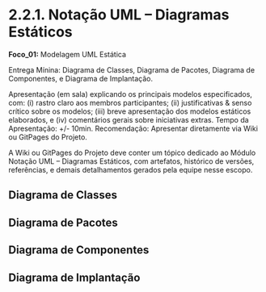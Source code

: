 # 2.2.1. Notação UML – Diagramas Estáticos

**Foco_01:** Modelagem UML Estática

Entrega Mínina: Diagrama de Classes, Diagrama de Pacotes, Diagrama de Componentes, e Diagrama de Implantação.

Apresentação (em sala) explicando os principais modelos especificados, com: (i) rastro claro aos membros participantes; (ii) justificativas & senso crítico sobre os modelos; (iii) breve apresentação dos modelos estáticos elaborados, e (iv) comentários gerais sobre iniciativas extras. Tempo da Apresentação: +/- 10min. Recomendação: Apresentar diretamente via Wiki ou GitPages do Projeto.

A Wiki ou GitPages do Projeto deve conter um tópico dedicado ao Módulo Notação UML – Diagramas Estáticos, com artefatos, histórico de versões, referências, e demais detalhamentos gerados pela equipe nesse escopo.

## Diagrama de Classes

## Diagrama de Pacotes

## Diagrama de Componentes

## Diagrama de Implantação